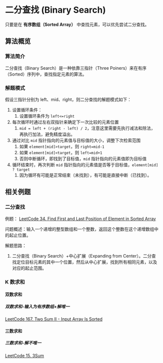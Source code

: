 # 二分查找 (Binary Search)

只要是在 **有序数组（Sorted Array）** 中查找元素，可以优先尝试二分查找。

## 算法概览

### 算法简介

二分查找（Binary Search）是一种依靠三指针（Three Poiners）来在有序（Sorted）序列中，查找指定元素的算法。


### 解题模式

假设三指针分别为 left、mid、right，则二分查找的解题模式如下：

1. 设置循环条件：
	1. 设置循环条件为 `left<=right` 
2. 每次循环时通过左右双指针来确定下一次比较的元素位置
	1. `mid = left + (right - left) / 2`，注意这里需要先执行减法和除法，再执行加法，避免精度溢出。 
3. 通过对比 `mid` 指针指向的元素值与目标值的大小，调整下次检索范围
	1. 如果 `element[mid]>target`，则 `right=mid-1`
	2. 如果 `element[mid]<target`，则 `left=mid+1`
	3. 否则中断循环，即找到了目标值，`mid` 指针指向的元素值即为目标值
4. 循环结束时，再次判断 `mid` 指针指向的元素值是否等于目标值，`element[mid] ? target`
	1. 因为循环有可能是正常结束（未找到），有可能是直接中断（已找到）。

## 相关例题

### 二分查找

例题：
[LeetCode 34. Find First and Last Position of Element in Sorted Array](https://leetcode.com/problems/find-first-and-last-position-of-element-in-sorted-array/)

问题概述：输入一个递增的整型数组和一个整数，返回这个整数在这个递增数组中的起止位置。

解题思路：
1. 二分查找（Binary Search）+中心扩展（Expanding from Center）。二分查找定位目标元素的其中一个位置，然后从中心扩展，找到所有相同元素，以及对应的起止范围。

### K 数求和

#### 双数求和

##### 双数求和-输入为有序数组+解唯一

[LeetCode 167. Two Sum II - Input Array Is Sorted](https://leetcode.com/problems/two-sum-ii-input-array-is-sorted/)

#### 三数求和

##### 三数求和-解不唯一

[LeetCode 15. 3Sum](https://leetcode.com/problems/3sum/)



